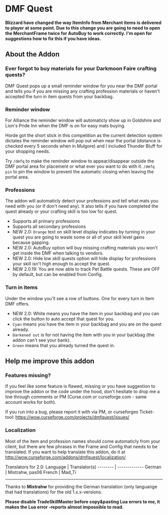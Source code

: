 # DMF Quest

**Blizzard have changed the way ItemInfo from Merchant items is delivered to player at some point. Due to this change you are going to need to open the MerchantFrame twice for AutoBuy to work correctly. I'm open for suggestions how to fix this if you have ideas.**

## About the Addon
### Ever forgot to buy materials for your Darkmoon Faire crafting quests?
DMF Quest pops up a small reminder window for you near the DMF portal and tells you if you are missing any crafting profession materials or haven't accepted the turn in item quests from your backbag.

### Reminder window
For Alliance the reminder window will automaticly show up in Goldshire and Lion's Pride Inn when the DMF is on for easy mats buying.

Horde got the short stick in this competition as the current detection system dictates the reminder window will pop out when near the portal (distance is checked every 5 seconds when in Mulgore) and I included Thunder Bluff for your shopping needs.

Try `/dmfq` to make the reminder window to appear/disappear outside the DMF portal area for placement or what ever you want to do with it. `/dmfq pin` to pin the window to prevent the automatic closing when leaving the portal area.

### Professions
The addon will automaticly detect your professions and tell what mats you need with you (or if don't need any). It also tells if you have completed the quest already or your crafting skill is too low for quest.


* Supports all primary professions
* Supports all secondary professions
* NEW 2.0: `Orange` text on skill level display indicates by turning in your quest you are going to waste some or all of your skill level gains because gapping.
* NEW 2.0: AutoBuy option will buy missing crafting materials you won't get inside the DMF when talking to vendors.
* NEW 2.0: Hide low skill quests option will hide display for professions your skill isn't high enough to accept the quest.
* NEW 2.0.19: You are now able to track Pet Battle quests. These are OFF by default, but can be enabled from Config.

### Turn in items
Under the window you'll see a row of buttons. One for every turn in item DMF offers.

* NEW 2.0: White means you have the item in your backbag and you can click the button to auto accept that quest for you.
* `Cyan` means you have the item in your backbag and you are on the quest already.
* `Darkened out` is for not having the item with you in your backbag (the addon can't see your bank).
* `Green` means that you already turned the quest in.

## Help me improve this addon
### Features missing?
If you feel like some feature is flawed, missing or you have suggestion to improve the addon or the code under the hood, don't hesitate to drop me a line through comments or PM (Curse.com or curseforge.com - same account works for both).

If you run into a bug, please report it with via PM, or curseforges Ticket-tool: https://wow.curseforge.com/projects/dmfquest/issues/

### Localization
Most of the item and profession names should come automaticly from your client, but there are few phrases in the Frame and Config that needs to be translated. If you want to help translate this addon, do it at http://wow.curseforge.com/addons/dmfquest/localization/

Translators for 2.0:
Language | Translator(s)
-------- | -------------
German | Mistrahw, pas06
French | Mad_Ti

---

Thanks to **Mistrahw** for providing the German translation (only languange that had translations) for the old 1.x.x-versions.

**Please disable TradeSkillMaster before copy&pasting Lua errors to me, it makes the Lua error -reports almost impossible to read.**
